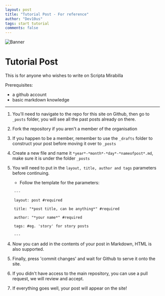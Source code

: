 ```yaml
---
layout: post
title: "Tutorial Post - For reference"
author: "Dev10us"
tags: start tutorial
comments: false
---
```


<img src="https://scripta-mirabilia.github.io/SMLanding3.png" alt="Banner" class="center">

# Tutorial Post

This is for anyone who wishes to write on Scripta Mirabilla

Prerequisites:
- a github account
- basic markdown knowledge

---

1. You'll need to navigate to the repo for this site on Github, then go to `_posts` folder, you will see all the past posts already on there.

2. Fork the repository if you aren't a member of the organisation
   
3. If you happen to be a member, remember to use the `_drafts` folder to construct your post before moving it over to `_posts`

4. Create a new file and name it `*year*-*month*-*day*-*nameofpost*.md`, make sure it is under the folder `_posts`
   
5. You will need to put in the `layout, title, author and tags` parameters before continuing.
   
   - Follow the template for the parameters:

  ```
      ---
     
      layout: post #required
     
      title: "*post title, can be anything*" #required
     
      author: "*your name*" #required
     
      tags: #eg. 'story' for story posts
     
      ---
  ```

4. Now you can add in the contents of your post in Markdown, HTML is also supported.
   
5. Finally, press 'commit changes' and wait for Github to serve it onto the site.
   
6. If you didn't have access to the main repository, you can use a pull request, we will review and accept.

7. If everything goes well, your post will appear on the site!
